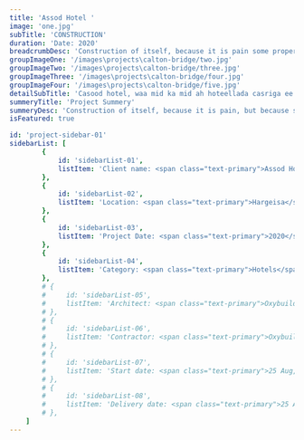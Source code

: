 ```yaml
---
title: 'Assod Hotel '
image: 'one.jpg'
subTitle: 'CONSTRUCTION'
duration: 'Date: 2020'
breadcrumbDesc: 'Construction of itself, because it is pain some proper style design occur are pleasure'
groupImageOne: '/images\projects\calton-bridge/two.jpg'
groupImageTwo: '/images\projects\calton-bridge/three.jpg'
groupImageThree: '/images\projects\calton-bridge/four.jpg'
groupImageFour: '/images\projects\calton-bridge/five.jpg'
detailSubTitle: 'Casood hotel, waa mid ka mid ah hoteellada casriga ee ugu waaweyn magaalada Hargeysa. Waxa hoteelkani uu ka mid yahay waxqabadka shirkadda Barako, kaas oo dhismihiisu ahaa sannadkii 2020'
summeryTitle: 'Project Summery'
summeryDesc: 'Construction of itself, because it is pain, but because some are proper style design occur in toil and pain pleasure we have a expert team some of the main features pleasure rationally encounter consequences that are extremely painful. Nor again is there anyone who loves or pursues or desires to obtain pain of itself, because it is pain, but because occasionally circumstances occur in which toil and pain can procure him some great pleasure...'
isFeatured: true

id: 'project-sidebar-01'
sidebarList: [
        {
            id: 'sidebarList-01',
            listItem: 'Client name: <span class="text-primary">Assod Hotel</span>',
        },
        {
            id: 'sidebarList-02',
            listItem: 'Location: <span class="text-primary">Hargeisa</span>',
        },
        {
            id: 'sidebarList-03',
            listItem: 'Project Date: <span class="text-primary">2020</span>',
        },
        {
            id: 'sidebarList-04',
            listItem: 'Category: <span class="text-primary">Hotels</span>',
        },
        # {
        #     id: 'sidebarList-05',
        #     listItem: 'Architect: <span class="text-primary">Oxybuild</span>',
        # },
        # {
        #     id: 'sidebarList-06',
        #     listItem: 'Contractor: <span class="text-primary">Oxybuild</span>',
        # },
        # {
        #     id: 'sidebarList-07',
        #     listItem: 'Start date: <span class="text-primary">25 Aug, 2020</span>',
        # },
        # {
        #     id: 'sidebarList-08',
        #     listItem: 'Delivery date: <span class="text-primary">25 Aug, 2022</span>',
        # },
    ]
---
```

